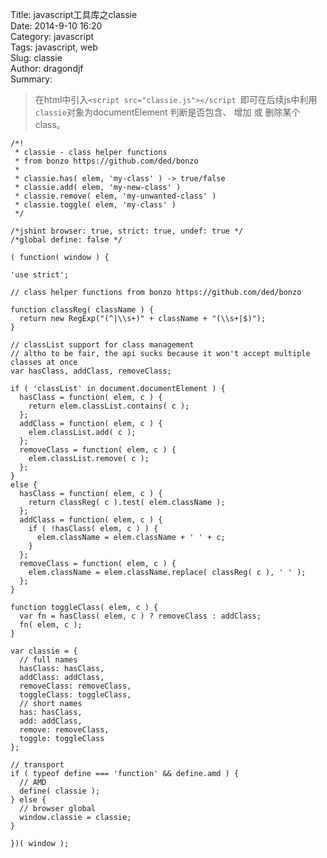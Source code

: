 Title: javascript工具库之classie  
Date: 2014-9-10 16:20  
Category: javascript  
Tags: javascript, web  
Slug: classie   
Author: dragondjf  
Summary:   


>在html中引入``<script src="classie.js"></script
>``即可在后续js中利用``classie``对象为documentElement 判断是否包含、 增加 或 删除某个class。

    /*!
     * classie - class helper functions
     * from bonzo https://github.com/ded/bonzo
     * 
     * classie.has( elem, 'my-class' ) -> true/false
     * classie.add( elem, 'my-new-class' )
     * classie.remove( elem, 'my-unwanted-class' )
     * classie.toggle( elem, 'my-class' )
     */

    /*jshint browser: true, strict: true, undef: true */
    /*global define: false */

    ( function( window ) {

    'use strict';

    // class helper functions from bonzo https://github.com/ded/bonzo

    function classReg( className ) {
      return new RegExp("(^|\\s+)" + className + "(\\s+|$)");
    }

    // classList support for class management
    // altho to be fair, the api sucks because it won't accept multiple classes at once
    var hasClass, addClass, removeClass;

    if ( 'classList' in document.documentElement ) {
      hasClass = function( elem, c ) {
        return elem.classList.contains( c );
      };
      addClass = function( elem, c ) {
        elem.classList.add( c );
      };
      removeClass = function( elem, c ) {
        elem.classList.remove( c );
      };
    }
    else {
      hasClass = function( elem, c ) {
        return classReg( c ).test( elem.className );
      };
      addClass = function( elem, c ) {
        if ( !hasClass( elem, c ) ) {
          elem.className = elem.className + ' ' + c;
        }
      };
      removeClass = function( elem, c ) {
        elem.className = elem.className.replace( classReg( c ), ' ' );
      };
    }

    function toggleClass( elem, c ) {
      var fn = hasClass( elem, c ) ? removeClass : addClass;
      fn( elem, c );
    }

    var classie = {
      // full names
      hasClass: hasClass,
      addClass: addClass,
      removeClass: removeClass,
      toggleClass: toggleClass,
      // short names
      has: hasClass,
      add: addClass,
      remove: removeClass,
      toggle: toggleClass
    };

    // transport
    if ( typeof define === 'function' && define.amd ) {
      // AMD
      define( classie );
    } else {
      // browser global
      window.classie = classie;
    }

    })( window );



